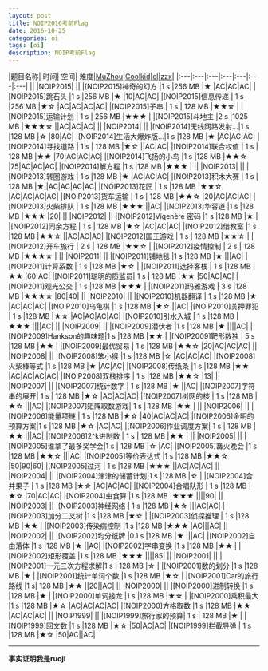 ```yaml
---
layout: post
title: NOIP2016考前Flag
date: 2016-10-25
categories: oi
tags: [oi]
description: NOIP考前Flag
---
```


|题目名称|					时间|	空间|	难度|[MuZhou](http://cogs.pro/cogs/user/detail.php?uid=5358)|[Coolkid](http://cogs.pro/cogs/user/detail.php?uid=5328)|[cl](http://cogs.pro/cogs/user/detail.php?uid=5330)|[zzx](http://cogs.pro/cogs/user/detail.php?uid=5334)|
|:---|:---|:---|:---|:---|:---|:---|
||
|NOIP2015|
||
|[NOIP2015]神奇的幻方	|1 s 	|256 MB	|★  |AC|AC|AC|
|[NOIP2015]跳石头 		|1 s 	|256 MB 	|★  |10|AC|AC|
|[NOIP2015]信息传递	|	1 s 	|256 MB 	|★☆  |AC|AC|AC|AC|
|[NOIP2015]子串 		|	1 s |	128 MB 	|★★☆  |
|[NOIP2015]运输计划 	|	1 s |	256 MB 	|★★★  |
|[NOIP2015]斗地主 		|2 s 	|1025 MB	|★★★☆  ||AC|AC|AC|
||
|NOIP2014|
||
|[NOIP2014]无线网路发射...|1 s 	|128 MB 	|☆  |80|AC|
|[NOIP2014]生活大爆炸版...|1 s 	|128 MB 	|★  |AC|AC|AC|
|[NOIP2014]寻找道路 	|	1 s |	128 MB 	|★☆  ||AC|AC|
|[NOIP2014]联合权值 	|	1 s |	128 MB 	|★★  |70|AC|AC|AC|
|[NOIP2014]飞扬的小鸟 	|1 s 	|128 MB 	|★★☆  |75|AC|AC|AC|
|[NOIP2014]解方程 		|1 s 	|128 MB 	|★★★  |
||
|NOIP2013|
||
|[NOIP2013]转圈游戏	|	1 s 	|128 MB 	|★  |AC|AC|AC|
|[NOIP2013]积木大赛 	|	1 s |	128 MB 	|★  |AC|AC|AC|AC|
|[NOIP2013]花匠		|	1 s 	|128 MB 	|★★☆  |AC|AC|AC|AC|
|[NOIP2013]货车运输 	|	1 s |	128 MB 	|★★☆  |20|AC|AC|AC|
|[NOIP2013]火柴排队	|	1 s 	|128 MB 	|★★★  ||AC|
|[NOIP2013]华容道		|1 s 	|128 MB 	|★★★  |20|
||
|NOIP2012|
||
|[NOIP2012]Vigenère 密码 |1 s 	|128 MB 	|★  |
|[NOIP2012]同余方程 	|	1 s |	128 MB 	|★☆  |AC|AC|AC|
|[NOIP2012]借教室 		|1 s 	|128 MB 	|★★☆  ||AC|AC|AC|
|[NOIP2012]国王游戏 	|	1 s |	128 MB 	|★★☆  |
|[NOIP2012]开车旅行 	|	2 s |	128 MB 	|★★☆  |
|[NOIP2012]疫情控制 	|	2 s |	128 MB 	|★★★☆  |
||
|NOIP2011|
||
|[NOIP2011]铺地毯		|1 s 	|128 MB 	|★  |||AC|
|[NOIP2011]计算系数	|	1 s 	|128 MB 	|★☆  |
|[NOIP2011]选择客栈	|	1 s 	|128 MB 	|★★  |60|AC|
|[NOIP2011]聪明的质监员|	1 s |	128 MB 	|★★  |50|AC|AC|
|[NOIP2011]观光公交	|	1 s 	|128 MB 	|★★★  |
|[NOIP2011]玛雅游戏	|	3 s 	|128 MB 	|★★★☆  |80|40|
||
|NOIP2010|
||
|[NOIP2010]机器翻译	|	1 s 	|128 MB 	|★  |AC|AC|AC|
|[NOIP2010]乌龟棋		|1 s 	|128 MB 	|★☆  ||AC|
|[NOIP2010]关押罪犯	|	1 s 	|128 MB 	|★☆  |AC|AC|AC|AC|
|[NOIP2010]引水入城	|	1 s 	|128 MB 	|★★★  ||||AC|
||
|NOIP2009|
||
|[NOIP2009]潜伏者		|1 s 	|128 MB 	|★  ||||AC|
|[NOIP2009]Hankson的趣味题|1 s 	|128 MB 	|★★  |
|[NOIP2009]靶形数独	|	5 s 	|128 MB 	|★★  |
|[NOIP2009]最优贸易	|	1 s 	|128 MB 	|★★☆  |20|AC|AC|AC|
||
|NOIP2008|
||
|[NOIP2008]笨小猴		|1 s 	|128 MB 	|☆  |AC|AC|AC|
|[NOIP2008]火柴棒等式	|1 s 	|128 MB 	|★  |AC|AC|
|[NOIP2008]传纸条		|1 s 	|128 MB 	|★★  |AC|AC|AC|AC|
|[NOIP2008]双栈排序	|	1 s 	|128 MB 	|★★☆  |13|
||
|NOIP2007|
||
|[NOIP2007]统计数字	|	1 s 	|128 MB 	|★  ||AC|
|[NOIP2007]字符串的展开|	1 s |	128 MB 	|★☆  |AC|AC|AC|
|[NOIP2007]树网的核	|	1 s 	|128 MB 	|★☆  |||AC|
|[NOIP2007]矩阵取数游戏|	1 s |	128 MB 	|★★  |
||
|NOIP2006|
||
|[NOIP2006]能量项链	|	1 s 	|128 MB 	|★☆  |40|AC|AC|AC|
|[NOIP2006]金明的预算方案|1 s 	|128 MB 	|★☆  |AC|AC|
|[NOIP2006]作业调度方案|	1 s |	128 MB 	|★★  |||AC|
|[NOIP2006]2^k进制数	|	1 s |	128 MB 	|★★  |
||
|NOIP2005|
||
|[NOIP2005]谁拿了最多奖学金|1 s |	128 MB 	|☆  |AC|
|[NOIP2005]篝火晚会		|1 s 	|128 MB 	|★★☆  |||AC|
|[NOIP2005]等价表达式	|1 s 	|128 MB 	|★★☆  |50|90|60|
|[NOIP2005]过河		|	1 s 	|128 MB 	|★★★  ||AC|AC|AC|
||
|NOIP2004|
||
|[NOIP2004]津津的储蓄计划|1 s 	|128 MB 	|☆  |
|[NOIP2004]合并果子	|	1 s 	|128 MB 	|★☆  |AC|AC|AC|
|[NOIP2004]合唱队形	|	1 s 	|128 MB 	|★☆  |70|AC|AC|
|[NOIP2004]虫食算		|1 s 	|128 MB 	|★★★  ||||90|
||
|NOIP2003|
||
|[NOIP2003]神经网络	|	1 s 	|128 MB 	|★☆  |||AC|AC|
|[NOIP2003]加分二叉树	|1 s 	|128 MB 	|★☆  |
|[NOIP2003]侦探推理	|	1 s 	|128 MB 	|★★  |
|[NOIP2003]传染病控制	|1 s 	|128 MB 	|★★★  |AC|||AC|
||
|NOIP2002|
||
|[NOIP2002]均分纸牌		|0.1 s 	|128 MB 	|★  |||AC|
|[NOIP2002]自由落体		|1 s 	|128 MB 	|★  ||AC|
|[NOIP2002]字串变换		|1 s 	|128 MB 	|★★  |
|[NOIP2002]矩形覆盖		|1 s 	|128 MB 	|★★★  ||||85|
||
|NOIP2001|
||
|[NOIP2001]一元三次方程求解|1 s |	128 MB 	|☆  |
|[NOIP2001]数的划分		|1 s 	|128 MB 	|★  |
|[NOIP2001]统计单词个数	|1 s 	|128 MB 	|★☆  |
|[NOIP2001]Car的旅行路线	|1 s| 	128 MB 	|★★  ||20||AC|
||
|NOIP2000|
||
|[NOIP2000]进制转换		|1 s 	|128 MB 	|★  |
|[NOIP2000]单词接龙		|1 s 	|128 MB 	|★☆  |
|[NOIP2000]乘积最大		|1 s 	|128 MB 	|★☆  |AC|AC|AC|AC|
|[NOIP2000]方格取数		|1 s 	|128 MB 	|★★  |AC|AC|AC|
||
|NOIP1999|
||
|[NOIP1999]旅行家的预算|	1 s |	128 MB 	|★  |
|[NOIP1999]回文数		|1 s 	|128 MB 	|★☆  |50|AC|AC|
|[NOIP1999]拦截导弹	|	1 s 	|128 MB 	|★☆  |50|AC||AC|

***

**事实证明我是ruoji**  
